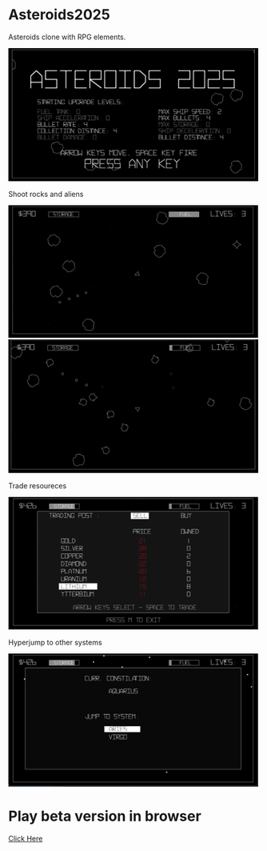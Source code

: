 # Asteroids2025

Asteroids clone with RPG elements.

<img src="./images/title.png" alt="Title screen of Asteroids2025" width="500">

Shoot rocks and aliens

<img src="./images/fight.png" alt="Typical gameplay of shooting asteriods" width="500">
<img src="./images/fight1.png" alt="Alternate gampeplay screenshot" width="500">

Trade resoureces

<img src="./images/trade.png" alt="Selling resources" width="500">

Hyperjump to other systems

<img src="./images/jump.png" alt="A menu for jumping to other systems" width="500">

# Play beta version in browser

[Click Here](https://doomlazer.github.io/Asteroids2025)